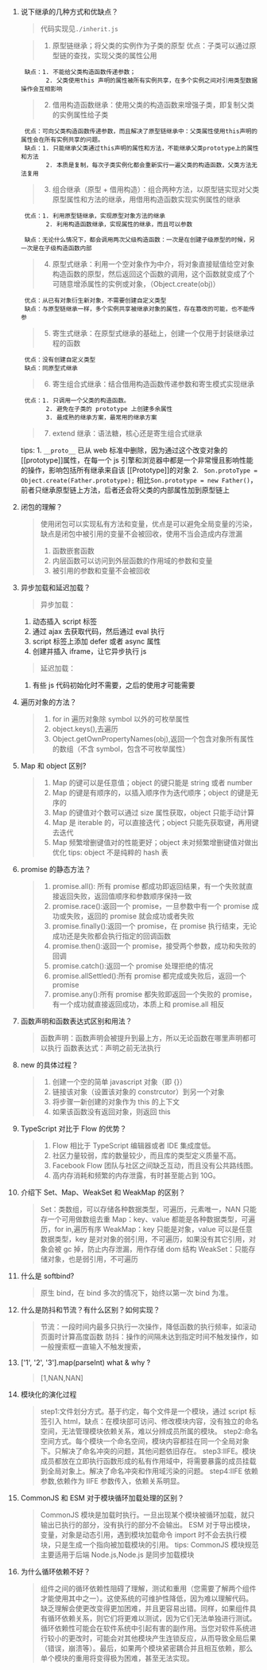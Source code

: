 1.  说下继承的几种方式和优缺点？

    > 代码实现见`./inherit.js`

    > 1. 原型链继承；将父类的实例作为子类的原型
    >    优点：子类可以通过原型链的查找，实现父类的属性公用

         缺点：1. 不能给父类构造函数传递参数；
               2. 父类使用this 声明的属性被所有实例共享，在多个实例之间对引用类型数据操作会互相影响

    > 2. 借用构造函数继承：使用父类的构造函数来增强子类，即复制父类的实例属性给子类

         优点：可向父类构造函数传递参数，而且解决了原型链继承中：父类属性使用this声明的属性会在所有实例共享的问题。
         缺点：1. 只能继承父类通过this声明的属性和方法，不能继承父类prototype上的属性和方法
               2. 本质是复制，每次子类实例化都会重新实行一遍父类的构造函数，父类方法无法复用

    > 3. 组合继承（原型 + 借用构造）：组合两种方法，以原型链实现对父类原型属性和方法的继承，用借用构造函数实现实例属性的继承

         优点：1. 利用原型链继承，实现原型对象方法的继承
               2. 利用构造函数继承，实现属性的继承，而且可以参数

         缺点：无论什么情况下，都会调用两次父级构造函数：一次是在创建子级原型的时候，另一次是在子级构造函数内部

    > 4. 原型式继承：利用一个空对象作为中介，将对象直接赋值给空对象构造函数的原型，然后返回这个函数的调用，这个函数就变成了个可随意增添属性的实例或对象，（Object.create(obj)）

         优点：从已有对象衍生新对象，不需要创建自定义类型
         缺点：与原型链继承一样，多个实例共享被继承对象的属性，存在篡改的可能，也不能传参

    > 5. 寄生式继承：在原型式继承的基础上，创建一个仅用于封装继承过程的函数

         优点：没有创建自定义类型
         缺点：同原型式继承

    > 6. 寄生组合式继承：结合借用构造函数传递参数和寄生模式实现继承

         优点：1. 只调用一个父类的构造函数。
               2. 避免在子类的 prototype 上创建多余属性
               3. 最成熟的继承方案，最常用的继承方案

    > 7. extend 继承：语法糖，核心还是寄生组合式继承

    tips: 1. `__proto__` 已从 web 标准中删除，因为通过这个改变对象的[[prototype]]属性，在每一个 js 引擎和浏览器中都是一个非常慢且影响性能的操作，影响包括所有继承来自该 [[Prototype]]的对象 2. ` Son.protoType = Object.create(Father.prototype);` 相比`Son.prototype = new Father()`，前者只继承原型链上方法，后者还会将父类的内部属性加到原型链上

2.  闭包的理解？

    > 使用闭包可以实现私有方法和变量，优点是可以避免全局变量的污染，缺点是闭包中被引用的变量不会被回收，使用不当会造成内存泄漏
    >
    > 1. 函数嵌套函数
    > 2. 内层函数可以访问到外层函数的作用域的参数和变量
    > 3. 被引用的参数和变量不会被回收

3.  异步加载和延迟加载？

    > 异步加载：

    1. 动态插入 script 标签
    2. 通过 ajax 去获取代码，然后通过 eval 执行
    3. script 标签上添加 defer 或者 async 属性
    4. 创建并插入 iframe，让它异步执行 js

    > 延迟加载：

    1. 有些 js 代码初始化时不需要，之后的使用才可能需要

4.  遍历对象的方法？

    > 1.  for in 遍历对象除 symbol 以外的可枚举属性
    > 2.  object.keys(),去遍历
    > 3.  Object.getOwnPropertyNames(obj),返回一个包含对象所有属性的数组（不含 symbol，包含不可枚举属性）

5.  Map 和 object 区别?

    > 1. Map 的键可以是任意值；object 的键只能是 string 或者 number
    > 2. Map 的键是有顺序的，以插入顺序作为迭代顺序；object 的键是无序的
    > 3. Map 的键值对个数可以通过 size 属性获取，object 只能手动计算
    > 4. Map 是 iterable 的，可以直接迭代；object 只能先获取键，再用键去迭代
    > 5. Map 频繁增删键值对的性能更好；object 未对频繁增删键值对做出优化
    >    tips: object 不是纯粹的 hash 表

6.  promise 的静态方法？

    > 1. promise.all(): 所有 promise 都成功即返回结果，有一个失败就直接返回失败，返回值顺序和参数顺序保持一致
    > 2. promise.race():返回一个 promise，一旦参数中有一个 promise 成功或失败，返回的 promise 就会成功或者失败
    > 3. promise.finally():返回一个 promise，在 promise 执行结束，无论成功还是失败都会执行指定的回调函数
    > 4. promise.then():返回一个 promise，接受两个参数，成功和失败的回调
    > 5. promise.catch():返回一个 promise 处理拒绝的情况
    > 6. promise.allSettled():所有 promise 都完成或失败后，返回一个 promise
    > 7. promise.any():所有 promise 都失败即返回一个失败的 promise，有一个成功就直接返回成功，本质上和 promise.all 相反

7.  函数声明和函数表达式区别和用法？

    > 函数声明：函数声明会被提升到最上方，所以无论函数在哪里声明都可以执行
    > 函数表达式：声明之前无法执行

8.  new 的具体过程？

    > 1. 创建一个空的简单 javascript 对象（即 {}）
    > 2. 链接该对象（设置该对象的 constrcutor）到另一个对象
    > 3. 将步骤一新创建的对象作为 this 的上下文
    > 4. 如果该函数没有返回对象，则返回 this

9.  TypeScript 对比于 Flow 的优势？

    > 1. Flow 相比于 TypeScript 编辑器或者 IDE 集成度低。
    > 2. 社区力量较弱，库的数量较少，而且库的类型定义质量不高。
    > 3. Facebook Flow 团队与社区之间缺乏互动，而且没有公共路线图。
    > 4. 高内存消耗和频繁的内存泄露，有时甚至能占到 10G。

10. 介绍下 Set、Map、WeakSet 和 WeakMap 的区别？

    > Set：类数组，可以存储各种数据类型，可遍历，元素唯一，NAN 只能存一个可用做数组去重
    > Map：key、value 都能是各种数据类型，可遍历，for in,遍历有序
    > WeakMap：key 只能是对象，value 可以是任意数据类型，key 是对对象的弱引用，不可遍历，如果没有其它引用，对象会被 gc 掉，防止内存泄漏，用作存储 dom 结构
    > WeakSet：只能存储对象，也是弱引用，不可遍历

11. 什么是 softbind?

    > 原生 bind，在 bind 多次的情况下，始终以第一次 bind 为准。

12. 什么是防抖和节流？有什么区别？如何实现？

    > 节流：一段时间内最多只执行一次操作，降低函数的执行频率，如滚动页面时计算高度函数
    > 防抖：操作的间隔未达到指定时间不触发操作，如一般搜索框一直输入不触发搜索，

13. ['1', '2', '3'].map(parseInt) what & why ?

    > [1,NAN,NAN]

14. 模块化的演化过程

    > step1:文件划分方式。基于约定，每个文件是一个模块，通过 script 标签引入 html，缺点：在模块部可访问、修改模块内容，没有独立的命名空间，无法管理模块依赖关系，难以分辨成员所属的模块。
    > step2:命名空间方式。每个模块一个命名空间，模块内容都挂在同一个全局对象下。只解决了命名冲突的问题，其他问题依旧存在。
    > step3:IIFE。模块成员都放在立即执行函数形成的私有作用域中，将需要暴露的成员挂载到全局对象上。解决了命名冲突和作用域污染的问题。
    > step4:IIFE 依赖参数,依赖作为 IIFE 参数传入，依赖关系明显。

15. CommonJS 和 ESM 对于模块循环加载处理的区别？

    > CommonJS 模块是加载时执行。一旦出现某个模块被循环加载，就只输出已执行的部分，没有执行的部分不会输出。
    > ESM 对于导出模块，变量，对象是动态引用，遇到模块加载命令 import 时不会去执行模块，只是生成一个指向被加载模块的引用。
    > tips: CommonJS 模块规范主要适用于后端 Node.js,Node.js 是同步加载模块

16. 为什么循环依赖不好？

    > 组件之间的循环依赖性阻碍了理解，测试和重用（您需要了解两个组件才能使用其中之一）。这使系统的可维护性降低，因为难以理解代码。缺乏理解会使更改变得更加困难，并且更容易出错。同样，如果组件具有循环依赖关系，则它们将更难以测试，因为它们无法单独进行测试。循环依赖性可能会在软件系统中引起有害的副作用。当您对软件系统进行较小的更改时，可能会对其他模块产生连锁反应，从而导致全局后果（错误，崩溃等）。最后，如果两个模块紧密耦合并且相互依赖，那么单个模块的重用将变得极为困难，甚至无法实现。
